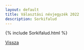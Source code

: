 ```yaml
---
layout: default
title: Választási névjegyzék 2022
description: Sorkifalud
---
```


{% include Sorkifalud.html %}

[Vissza](./)